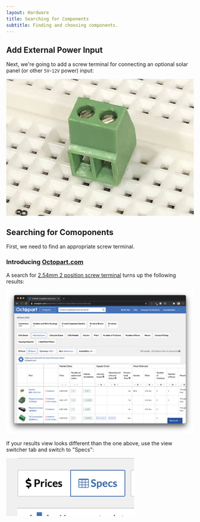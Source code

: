 ```yaml
---
layout: Hardware
title: Searching for Components
subtitle: Finding and choosing components.
---
```


## Add External Power Input

Next, we're going to add a screw terminal for connecting an optional solar panel (or other `5V`-`12V` power) input:

![title](2_Pos_2.54mm_ScrewTerminal.jpg)

## Searching for Comoponents

First, we need to find an appropriate screw terminal. 

### Introducing [Octopart.com](https://octopart.com)

A search for [2.54mm 2 position screw terminal](https://octopart.com/search?q=2.54mm+2+position+screw+terminal) turns up the following results:

![title](Octopart_Search_2.54mm_Screw_Terminal.png)

If your results view looks different than the one above, use the view switcher tab and switch to "Specs":

![title](Octopart_View_Switcher.png)
